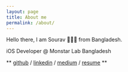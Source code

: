 ```yaml
---
layout: page
title: About me
permalink: /about/
---
```


Hello there,
I am Sourav 🙋🏽‍♂️ from Bangladesh.


iOS Developer @ Monstar Lab Bangladesh

** [github](https://github.com/sourav-ganguly) / [linkedin](https://www.linkedin.com/in/sourav-ganguly-bd/) / [medium](https://sourav-ganguly.medium.com/) / [resume](https://docs.google.com/document/d/11Im0OuY_yvrYriabOTlmt2x91hu68fw1T_M7p3k9mgc/edit?usp=sharing) **
